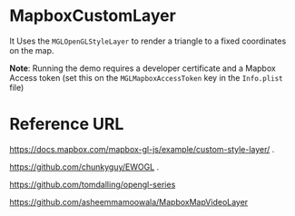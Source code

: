 # MapboxCustomLayer

It Uses the `MGLOpenGLStyleLayer` to render a triangle to a fixed coordinates on the map. 

**Note**: Running the demo requires a developer certificate and a Mapbox Access token (set this on the `MGLMapboxAccessToken` key in the `Info.plist` file)

# Reference URL

https://docs.mapbox.com/mapbox-gl-js/example/custom-style-layer/ . 

https://github.com/chunkyguy/EWOGL . 

https://github.com/tomdalling/opengl-series

https://github.com/asheemmamoowala/MapboxMapVideoLayer 
